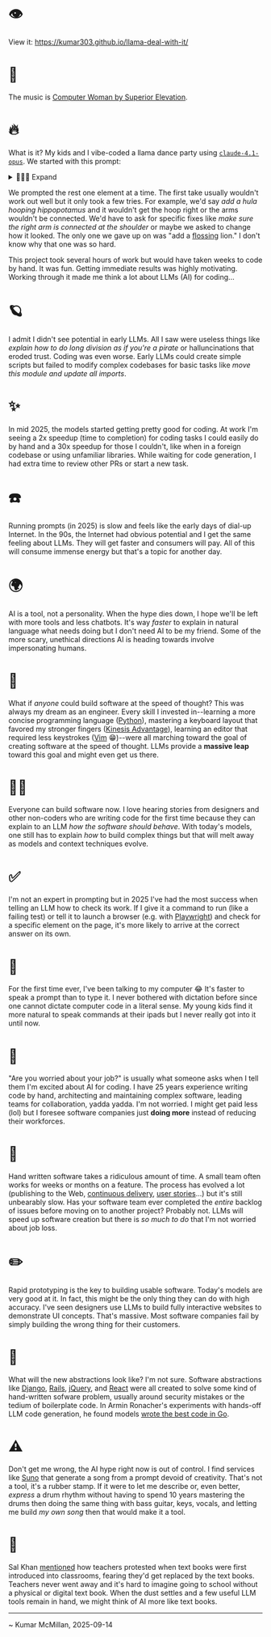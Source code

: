 # 👁️

View it: https://kumar303.github.io/llama-deal-with-it/

# 🎵

The music is [Computer Woman by Superior Elevation](https://www.youtube.com/watch?v=eklqLkyoJWA).

# 🔥

What is it? My kids and I vibe-coded a llama dance party using [`claude-4.1-opus`](https://www.anthropic.com/). We started with this prompt:

<details>
<summary>👩🏽‍💻 Expand</summary>

> Create a preact app using tailwind for css. Render a square centered in the viewport with slightly rounded corners. Add a diagnal dark purple to medium pink gradient to the background of the square. Add a pixelated llama in orange. Add a button, also in orange, underneath the llama that says Make the llama dance. When the button gets pressed, put "deal with it" sunglasses on the pixelated llama and make it dance up and down with crude css animation.

</details>

We prompted the rest one element at a time. The first take usually wouldn't work out well but it only took a few tries. For example, we'd say _add a hula hooping hippopotamus_ and it wouldn't get the hoop right or the arms wouldn't be connected. We'd have to ask for specific fixes like _make sure the right arm is connected at the shoulder_ or maybe we asked to change how it looked. The only one we gave up on was "add a [flossing](<https://en.wikipedia.org/wiki/Floss_(dance)>) lion." I don't know why that one was so hard.

This project took several hours of work but would have taken weeks to code by hand. It was fun. Getting immediate results was highly motivating. Working through it made me think a lot about LLMs (AI) for coding...

# 🪐

I admit I didn't see potential in early LLMs. All I saw were useless things like _explain how to do long division as if you're a pirate_ or halluncinations that eroded trust. Coding was even worse. Early LLMs could create simple scripts but failed to modify complex codebases for basic tasks like _move this module and update all imports_.

# ✨

In mid 2025, the models started getting pretty good for coding. At work I'm seeing a 2x speedup (time to completion) for coding tasks I could easily do by hand and a 30x speedup for those I couldn't, like when in a foreign codebase or using unfamiliar libraries. While waiting for code generation, I had extra time to review other PRs or start a new task.

# ☎️

Running prompts (in 2025) is slow and feels like the early days of dial-up Internet. In the 90s, the Internet had obvious potential and I get the same feeling about LLMs. They will get faster and consumers will pay. All of this will consume immense energy but that's a topic for another day.

# 🌍

AI is a tool, not a personality. When the hype dies down, I hope we'll be left with more tools and less chatbots. It's way _faster_ to explain in natural language what needs doing but I don't need AI to be my friend. Some of the more scary, unethical directions AI is heading towards involve impersonating humans.

# 🧠

What if _anyone_ could build software at the speed of thought? This was always my dream as an engineer. Every skill I invested in--learning a more concise programming language ([Python](https://www.python.org/)), mastering a keyboard layout that favored my stronger fingers ([Kinesis Advantage](https://kinesis-ergo.com/shop/advantage2/)), learning an editor that required less keystrokes ([Vim](https://www.vim.org/) 😁)--were all marching toward the goal of creating software at the speed of thought. LLMs provide a **massive leap** toward this goal and might even get us there.

# 💃🏼

Everyone can build software now. I love hearing stories from designers and other non-coders who are writing code for the first time because they can explain to an LLM _how the software should behave_. With today's models, one still has to explain _how_ to build complex things but that will melt away as models and context techniques evolve.

# ✅

I'm not an expert in prompting but in 2025 I've had the most success when telling an LLM how to check its work. If I give it a command to run (like a failing test) or tell it to launch a browser (e.g. with [Playwright](https://playwright.dev/)) and check for a specific element on the page, it's more likely to arrive at the correct answer on its own.

# 📣

For the first time ever, I've been talking to my computer 😂 It's faster to speak a prompt than to type it. I never bothered with dictation before since one cannot dictate computer code in a literal sense. My young kids find it more natural to speak commands at their ipads but I never really got into it until now.

# 🌴

"Are you worried about your job?" is usually what someone asks when I tell them I'm excited about AI for coding. I have 25 years experience writing code by hand, architecting and maintaining complex software, leading teams for collaboration, yadda yadda. I'm not worried. I might get paid less (lol) but I foresee software companies just **doing more** instead of reducing their workforces.

# 🐛

Hand written software takes a ridiculous amount of time. A small team often works for weeks or months on a feature. The process has evolved a lot (publishing to the Web, [continuous delivery](https://en.wikipedia.org/wiki/Continuous_delivery), [user stories](https://en.wikipedia.org/wiki/User_story)...) but it's still unbearably slow. Has your software team ever completed the _entire_ backlog of issues before moving on to another project? Probably not. LLMs will speed up software creation but there is _so much to do_ that I'm not worried about job loss.

# ✏️

Rapid prototyping is the key to building usable software. Today's models are very good at it. In fact, this might be the only thing they can do with high accuracy. I've seen designers use LLMs to build fully interactive websites to demonstrate UI concepts. That's massive. Most software companies fail by simply building the wrong thing for their customers.

# 🔗

What will the new abstractions look like? I'm not sure. Software abstractions like [Django](https://www.djangoproject.com/), [Rails](https://rubyonrails.org/), [jQuery](https://jquery.com/), and [React](https://react.dev/) were all created to solve some kind of hand-written sofware problem, usually around security mistakes or the tedium of boilerplate code. In Armin Ronacher's experiments with hands-off LLM code generation, he found models [wrote the best code in Go](https://lucumr.pocoo.org/2025/6/12/agentic-coding/).

# ⚠️

Don't get me wrong, the AI hype right now is out of control. I find services like [Suno](https://suno.com/) that generate a song from a prompt devoid of creativity. That's not a tool, it's a rubber stamp. If it were to let me describe or, even better, _express_ a drum rhythm without having to spend 10 years mastering the drums then doing the same thing with bass guitar, keys, vocals, and letting me build _my own song_ then that would make it a tool.

# 📖

Sal Khan [mentioned](https://www.theverge.com/decoder-podcast-with-nilay-patel/766082/khan-academy-ceo-sal-khan-ai-education-schoolhouse-hank-green-interview) how teachers protested when text books were first introduced into classrooms, fearing they'd get replaced by the text books. Teachers never went away and it's hard to imagine going to school without a physical or digital text book. When the dust settles and a few useful LLM tools remain in hand, we might think of AI more like text books.

<hr />

\~ Kumar McMillan, 2025-09-14
